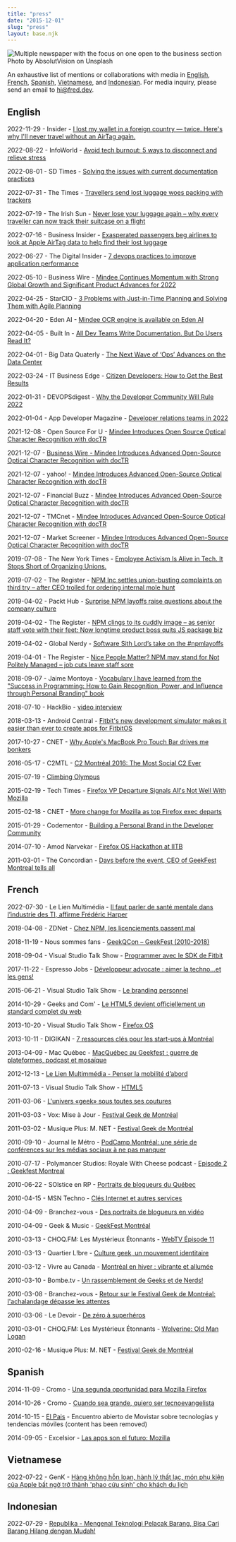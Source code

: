 ```yaml
---
title: "press"
date: "2015-12-01"
slug: "press"
layout: base.njk
---
```


![Multiple newspaper with the focus on one open to the business section](../images/fred.dev-absolutvision-wyd-pkca1by-unsplash-1-scaled-1.jpg)
Photo by AbsolutVision on Unsplash

An exhaustive list of mentions or collaborations with media in [English](#english), [French](#french), [Spanish,](#spanish) [Vietnamese](#vietnamese), and [Indonesian](#indonesian). For media inquiry, please send an email to [hi@fred.dev](mailto:hi@fred.dev).

## **English**

2022-11-29 - Insider - [I lost my wallet in a foreign country — twice. Here's why I'll never travel without an AirTag again.](https://www.insider.com/guides/travel/apple-airtag-for-wallet-luggage-moving)

2022-08-22 - InfoWorld - [Avoid tech burnout: 5 ways to disconnect and relieve stress](https://www.infoworld.com/article/3669263/avoid-tech-burnout-5-ways-to-disconnect-and-relieve-stress.html)

2022-08-01 - SD Times - [Solving the issues with current documentation practices](https://sdtimes.com/softwaredev/solving-the-issues-with-current-documentation-practices/)

2022-07-31 - The Times - [Travellers send lost luggage woes packing with trackers](https://www.thetimes.co.uk/article/travellers-send-lost-luggage-woes-packing-with-trackers-xtgz8hqzf)

2022-07-19 - The Irish Sun - [Never lose your luggage again – why every traveller can now track their suitcase on a flight](https://www.thesun.ie/travel/9122785/track-luggage-airtags-phone/)

2022-07-16 - Business Insider - [Exasperated passengers beg airlines to look at Apple AirTag data to help find their lost luggage](https://www.businessinsider.com/passengers-beg-airlines-to-look-at-apple-airtags-to-find-lost-luggage-2022-7)

2022-06-27 - The Digital Insider - [7 devops practices to improve application performance](https://thedigitalinsider.com/7-devops-practices-to-improve-application-performance/)

2022-05-10 - Business Wire - [Mindee Continues Momentum with Strong Global Growth and Significant Product Advances for 2022](https://www.businesswire.com/news/home/20220510005175/en/Mindee-Continues-Momentum-with-Strong-Global-Growth-and-Significant-Product-Advances-for-2022)

2022-04-25 - StarCIO - [3 Problems with Just-in-Time Planning and Solving Them with Agile Planning](https://blogs.starcio.com/2022/04/just-in-time-agile-planning.html)

2022-04-20 - Eden AI - [Mindee OCR engine is available on Eden AI](https://www.edenai.co/post/mindee-ocr-engine-is-available-on-eden-ai)

2022-04-05 - Built In - [All Dev Teams Write Documentation. But Do Users Read It?](https://builtin.com/software-engineering-perspectives/software-documentation)

2022-04-01 - Big Data Quaterly - [The Next Wave of ‘Ops’ Advances on the Data Center](https://www.dbta.com/BigDataQuarterly/Articles/The-Next-Wave-of-%E2%80%98Ops-Advances%C2%A0on-the-Data-Center-152204.aspx)

2022-03-24 - IT Business Edge - [Citizen Developers: How to Get the Best Results](https://www.itbusinessedge.com/development/citizen-developers/)

2022-01-31 - DEVOPSdigest - [Why the Developer Community Will Rule 2022](https://www.devopsdigest.com/why-the-developer-community-will-rule-2022)

2022-01-04 - App Developer Magazine - [Developer relations teams in 2022](https://appdevelopermagazine.com/developer-relations-teams-in-2022/)

2021-12-08 - Open Source For U - [Mindee Introduces Open Source Optical Character Recognition with docTR](https://www.opensourceforu.com/2021/12/mindee-introduces-open-source-optical-character-recognition-with-doctr/)

2021-12-07 - [Business Wire - Mindee Introduces Advanced Open-Source Optical Character Recognition with docTR](https://www.businesswire.com/news/home/20211207005248/en/Mindee-Introduces-Advanced-Open-Source-Optical-Character-Recognition-with-docTR)

2021-12-07 - yahoo! - [Mindee Introduces Advanced Open-Source Optical Character Recognition with docTR](https://www.yahoo.com/now/mindee-introduces-advanced-open-source-133000357.html)

2021-12-07 - Financial Buzz - [Mindee Introduces Advanced Open-Source Optical Character Recognition with docTR](https://www.financialbuzz.com/mindee-introduces-advanced-open-source-optical-character-recognition-with-doctr/)

2021-12-07 - TMCnet - [Mindee Introduces Advanced Open-Source Optical Character Recognition with docTR](https://www.tmcnet.com/usubmit/2021/12/07/9506135.htm)

2021-12-07 - Market Screener - [Mindee Introduces Advanced Open-Source Optical Character Recognition with docTR](https://www.marketscreener.com/news/latest/Mindee-Introduces-Advanced-Open-Source-Optical-Character-Recognition-with-docTR--37236060/)

2019-07-08 - The New York Times - [Employee Activism Is Alive in Tech. It Stops Short of Organizing Unions.](https://www.nytimes.com/2019/07/08/technology/tech-companies-union-organizing.html)

2019-07-02 - The Register - [NPM Inc settles union-busting complaints on third try – after CEO trolled for ordering internal mole hunt](https://www.theregister.co.uk/2019/07/02/npm_abandons_settlement_talks/)

2019-04-02 - Packt Hub - [Surprise NPM layoffs raise questions about the company culture](https://hub.packtpub.com/surprise-npm-layoffs-raise-questions-about-the-company-culture/)

2019-04-02 - The Register - [NPM clings to its cuddly image – as senior staff vote with their feet: Now longtime product boss quits JS package biz](https://www.theregister.co.uk/2019/04/03/npm_product_manager_quits/)

2019-04-02 - Global Nerdy - [Software Sith Lord’s take on the #npmlayoffs](http://www.globalnerdy.com/2019/04/02/software-sith-lords-take-on-the-npmlayoffs/)

2019-04-01 - The Register - [Nice People Matter? NPM may stand for Not Politely Managed – job cuts leave staff sore](https://www.theregister.co.uk/2019/04/01/npm_layoff_staff/)

2018-09-07 - Jaime Montoya - [Vocabulary I have learned from the "Success in Programming: How to Gain Recognition, Power, and Influence through Personal Branding" book](https://jaimemontoya.com/success-in-programming/vocabulary/)

2018-07-10 - HackBio - [video interview](https://hacker.bio/hackers/frederic-harper/)

2018-03-13 - Android Central - [Fitbit's new development simulator makes it easier than ever to create apps for FitbitOS](https://www.androidcentral.com/fitbit-development-simulator)

2017-10-27 - CNET - [Why Apple's MacBook Pro Touch Bar drives me bonkers](https://www.cnet.com/tech/computing/apple-macbook-pro-touch-problems-commentary/)

2016-05-17 - C2MTL - [C2 Montréal 2016: The Most Social C2 Ever](https://www.c2montreal.com/news/c2-montreal-2016-social-c2-ever/)

2015-07-19 - [Climbing Olympus](https://biljanadavidovic.com/2015/07/19/understending-trends/)

2015-02-19 - Tech Times - [Firefox VP Departure Signals All's Not Well With Mozilla](https://www.techtimes.com/articles/33808/20150219/firefox-vp-departure-signals-alls-not-well-with-mozilla.htm)

2015-02-18 - CNET - [More change for Mozilla as top Firefox exec departs](https://www.cnet.com/news/more-change-for-mozilla-as-top-firefox-exec-departs/)

2015-01-29 - Codementor - [Building a Personal Brand in the Developer Community](https://www.codementor.io/learn-programming/build-personal-brand-developer-community)

2014-07-10 - Amod Narvekar - [Firefox OS Hackathon at IITB](https://amodnn.wordpress.com/2014/07/10/firefox-os-hackathon-at-iitb-june-25-26-2014/ "Firefox OS Hackathon at IITB")

2011-03-01 - The Concordian - [Days before the event, CEO of GeekFest Montreal tells all](https://issuu.com/theconcordian/docs/concordian_proof-5)

## French

2022-07-30 - Le Lien Multimédia - [Il faut parler de santé mentale dans l’industrie des TI, affirme Frédéric Harper](http://www.lienmultimedia.com/spip.php?article89496)

2019-04-08 - ZDNet - [Chez NPM, les licenciements passent mal](https://www.zdnet.fr/actualites/chez-npm-les-licenciements-passent-mal-39883043.htm)

2018-11-19 - Nous sommes fans - [GeekQCon – GeekFest (2010-2018)](https://noussommesfans.com/2018/11/19/geekqcon-geekfest-2010-2018/)

2018-09-04 - Visual Studio Talk Show - [Programmer avec le SDK de Fitbit](http://visualstudiotalkshow.libsyn.com/0223-fred-harper-programmer-avec-le-sdk-de-fitbit)

2017-11-22 - Espresso Jobs - [Développeur advocate : aimer la techno…et les gens!](https://www.espresso-jobs.com/blogue/carriere/ti-carriere/developpeur-advocate-aimer-la-technoet-les-gens/)

2015-06-21 - Visual Studio Talk Show - [Le branding personnel](http://visualstudiotalkshow.libsyn.com/0184-frdric-harper-le-branding-personnel)

2014-10-29 - Geeks and Com' - [Le HTML5 devient officiellement un standard complet du web](https://www.geeksandcom.com/2014/10/29/html5-officiellement-standard-web/)

2013-10-20 - Visual Studio Talk Show - [Firefox OS](http://visualstudiotalkshow.libsyn.com/0164-fr-d-ric-harper-firefox-os)

2013-10-11 - DIGIKAN - [7 ressources clés pour les start-ups à Montréal](https://www.afrokanlife.com/7-ressources-cles-pour-les-start-ups-a-montreal-meinna-gwet/)

2013-04-09 - Mac Québec - [MacQuébec au Geekfest : guerre de plateformes, podcast et mosaïque](https://macquebec.com/macquebec-au-geekfest-guerre-de-plateforme-podcast-et-mosaic-a-corriger/)

2012-12-13 - [Le Lien Multimmédia - Penser la mobilité d’abord](https://lienmultimedia.com/spip.php?article33525)

2011-07-13 - Visual Studio Talk Show - [HTML5](http://visualstudiotalkshow.libsyn.com/0137-fr-d-ric-harper-html5)

2011-03-06 - [L'univers «geek» sous toutes ses coutures](https://www.journaldemontreal.com/2011/03/06/lunivers-geek-sous-toutes-ses-coutures)

2011-03-03 - Vox: Mise à Jour - [Festival Geek de Montréal](https://www.voxtv.ca/montreal/emissions/mise_a_jour_montreal.php)

2011-03-02 - Musique Plus: M. NET - [Festival Geek de Montréal](http://www.musiqueplus.com/m-net/videos/festival-geek-de-montreal)

2010-09-10 - Journal le Métro - [PodCamp Montréal: une série de conférences sur les médias sociaux à ne pas manquer](https://journalmetro.com/societe/techno/47851/podcamp-montreal-une-serie-de-conferences-sur-les-medias-sociaux-a-ne-pas-manquer/)

2010-07-17 - Polymancer Studios: Royale With Cheese podcast - ​[Episode 2 : Geekfest Montreal](https://polymancerstdio.livejournal.com/11325.html)

2010-06-22 - SOlstice en RP - ​[Portraits de blogueurs du Québec​](https://sophielabelle.blogspot.com/2010/06/portraits-de-blogueurs-du-quebec.html)

2010-04-15 - MSN Techno - ​[Clés Internet et autres services](http://techno.ca.msn.com/photos/galeriedephotos.aspx?cp-documentid=23888286)

2010-04-09 - Branchez-vous - [Des portraits de blogueurs en vidéo](http://blogosphere.branchez-vous.com/2010/04/des_portraits_de_blogueurs_en.html)

2010-04-09 - Geek & Music - [GeekFest Montréal](http://geekandmusic.com/geek-thang/geekfest-montreal/)

2010-03-13 - CHOQ.FM: Les Mystérieux Étonnants - [WebTV Épisode 11](https://www.mysterieuxetonnants.com/episode-1-%e2%80%93-les-mysterieux-etonnants/)​

2010-03-13 - Quartier L!bre​ - ​[Culture geek, un mouvement identitaire](http://quartierlibre.ca/IMG/pdf/QLvol17no14.pdf)

2010-03-12 - Vivre au Canada - [Montréal en hiver : vibrante et allumée](https://www.vivreaucanada.tv/montreal-en-hiver-vibrante-et-allumee/)

2010-03-10 - Bombe.tv - [Un rassemblement de Geeks et de Nerds!](http://www.bombe.tv/videos/GeekFestMtl-Un-rassemblement-de-Geek-et-de-Nerds)

2010-03-08 - Branchez-vous - ​[Retour sur le Festival Geek de Montréal: l'achalandage dépasse les attentes](http://techno.branchez-vous.com/actualite/2010/03/festival_geek_de_montreal_geek.html)

2010-03-06 - Le Devoir - [De zéro à superhéros](https://www.ledevoir.com/culture/284436/de-zero-a-superheros)

2010-03-01 - CHOQ.FM: Les Mystérieux Étonnants - [Wolverine: Old Man Logan](https://www.mysterieuxetonnants.com/emission-158-%e2%80%93-wolverine-old-man-logan/)

2010-02-16 - Musique Plus: M. NET - [Festival Geek de Montréal](http://www.musiqueplus.com/m-net/videos/festival-geek-de-montreal)

## Spanish

2014-11-09 - Cromo - [Una segunda oportunidad para Mozilla Firefox](https://www.cromo.com.uy/una-segunda-oportunidad-mozilla-firefox-n582946)

2014-10-26 - Cromo - [Cuando sea grande, quiero ser tecnoevangelista](https://www.cromo.com.uy/cuando-sea-grande-quiero-ser-tecnoevangelista-n582026)

2014-10-15 - [El Pais](https://www.elpais.com.uy/) - Encuentro abierto de Movistar sobre tecnologías y tendencias móviles (content has been removed)

2014-09-05 - Excelsior - [Las apps son el futuro: Mozilla](https://m.excelsior.com.mx/hacker/2014/09/05/980129)

## Vietnamese

2022-07-22 - GenK - [Hàng không hỗn loạn, hành lý thất lạc, món phụ kiện của Apple bất ngờ trở thành 'phao cứu sinh' cho khách du lịch](https://genk.vn/hang-khong-hon-loan-hanh-ly-that-lac-mon-phu-kien-cua-apple-bat-ngo-tro-thanh-phao-cuu-sinh-cho-khach-du-lich-20220722151336844.chn)

## Indonesian

2022-07-29 - [Republika - Mengenal Teknologi Pelacak Barang, Bisa Cari Barang Hilang dengan Mudah!](https://www.republika.co.id/berita/rfry6h368/mengenal-teknologi-pelacak-barang-bisa-cari-barang-hilang-dengan-mudah)

